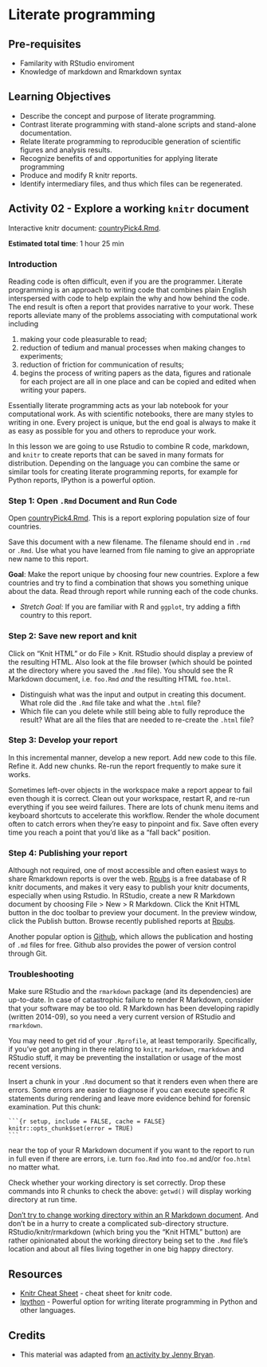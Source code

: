 # Literate programming 

## Pre-requisites
- Familarity with RStudio enviroment
- Knowledge of markdown and Rmarkdown syntax

## Learning Objectives

* Describe the concept and purpose of literate programming.
* Contrast literate programming with stand-alone scripts and
  stand-alone documentation.
* Relate literate programming to reproducible generation of scientific
  figures and analysis results.
* Recognize benefits of and opportunities for applying literate
  programming 
* Produce and modify R knitr reports.
* Identify intermediary files, and thus which files can be regenerated.

## Activity 02 - Explore a working `knitr` document

Interactive knitr document: [countryPick4.Rmd](files/lit-prog/countryPick4.Rmd).

**Estimated total time**: 1 hour 25 min

### Introduction

Reading code is often difficult, even if you are the programmer.
Literate programming is an approach to writing code that combines
plain English interspersed with code to help explain the why and how
behind the code. The end result is often a report that provides
narrative to your work. These reports alleviate many of the problems
associating with computational work including
1. making your code pleasurable to read;
2. reduction of tedium and manual processes when making changes to
   experiments;
3. reduction of friction for communication of results;
4. begins the process of writing papers as the data, figures and
   rationale for each project are all in one place and can be copied
   and edited when writing your papers.

Essentially literate programming acts as your lab notebook for your
computational work. As with scientific notebooks, there are many
styles to writing in one. Every project is unique, but the end goal is
always to make it as easy as possible for you and others to reproduce
your work.

In this lesson we are going to use Rstudio to combine R code,
markdown, and `knitr` to create reports that can be saved in many
formats for distribution. Depending on the language you can combine
the same or similar tools for creating literate programming reports,
for example for Python reports, IPython is a powerful option.

### Step 1: Open `.Rmd` Document and Run Code

Open [countryPick4.Rmd](files/lit-prog/countryPick4.rmd).  This is a
report exploring population size of four countries.

Save this document with a new filename. The filename should end in
`.rmd `or `.Rmd`. Use what you have learned from file naming to give
an appropriate new name to this report.

**Goal**: Make the report unique by choosing four new countries.
Explore a few countries and try to find a combination that shows you
something unique about the data. Read through report while running
each of the code chunks.

* _Stretch Goal:_ If you are familiar with R and `ggplot`, try adding a
  fifth country to this report.

### Step 2: Save new report and knit

Click on “Knit HTML” or do File > Knit. RStudio should display a
preview of the resulting HTML. Also look at the file browser (which
should be pointed at the directory where you saved the `.Rmd` file).
You should see the R Markdown document, i.e. `foo.Rmd` _and_ the
resulting HTML `foo.html`.

* Distinguish what was the input and output in creating this
  document. What role did the `.Rmd` file take and what the `.html`
  file?
* Which file can you delete while still being able to fully
  reproduce the result? What are all the files that are needed to
  re-create the `.html` file?

### Step 3: Develop your report

In this incremental manner, develop a new report. Add new code to this
file. Refine it. Add new chunks. Re-run the report frequently to make
sure it works.

Sometimes left-over objects in the workspace make a report appear to
fail even though it is correct. Clean out your workspace, restart R,
and re-run everything if you see weird failures. There are lots of
chunk menu items and keyboard shortcuts to accelerate this workflow.
Render the whole document often to catch errors when they’re easy to
pinpoint and fix. Save often every time you reach a point that you’d
like as a “fall back” position.

### Step 4: Publishing your report

Although not required, one of most accessible and often easiest ways
to share Rmarkdown reports is over the web. [Rpubs](http://rpubs.com/)
is a free database of R knitr documents, and makes it very easy to
publish your knitr documents, especially when using Rstudio. In
RStudio, create a new R Markdown document by choosing File > New > R
Markdown. Click the Knit HTML button in the doc toolbar to preview
your document. In the preview window, click the Publish button. Browse
recently published reports at [Rpubs](http://rpubs.com/).

Another popular option is [Github](http://github.com), which allows
the publication and hosting of `.md` files for free. Github also
provides the power of version control through Git.

### Troubleshooting 

Make sure RStudio and the `rmarkdown` package (and its dependencies)
are up-to-date. In case of catastrophic failure to render R Markdown,
consider that your software may be too old. R Markdown has been
developing rapidly (written 2014-09), so you need a very current
version of RStudio and `rmarkdown`.

You may need to get rid of your `.Rprofile`, at least
temporarily. Specifically, if you’ve got anything in there relating to
`knitr`, `markdown`, `rmarkdown` and RStudio stuff, it may be
preventing the installation or usage of the most recent
versions.

Insert a chunk in your `.Rmd` document so that it renders even when
there are errors. Some errors are easier to diagnose if you can
execute specific R statements during rendering and leave more evidence
behind for forensic examination. Put this chunk:

    ```{r setup, include = FALSE, cache = FALSE}
    knitr::opts_chunk$set(error = TRUE)
    ```

near the top of your R Markdown document if you want to the report to
run in full even if there are errors, i.e. turn `foo.Rmd` into
`foo.md` and/or `foo.html` no matter what.

Check whether your working directory is set correctly. Drop these
commands into R chunks to check the above: `getwd()` will display
working directory at run time. 

[Don’t try to change working directory within an R Markdown document](https://github.com/yihui/knitr/blob/master/FAQ.md). And
don’t be in a hurry to create a complicated sub-directory
structure. RStudio/knitr/rmarkdown (which bring you the “Knit HTML”
button) are rather opinionated about the working directory being set
to the `.Rmd` file’s location and about all files living together in
one big happy directory. 

## Resources

* [Knitr Cheat Sheet] - cheat sheet for knitr code.
* [Ipython] - Powerful option for writing literate programming in
  Python and other languages.

## Credits

* This material was adapted from [an activity by Jenny Bryan](http://stat545-ubc.github.io/block007_first-use-rmarkdown.html).

[knitr Cheat Sheet]: http://cran.r-project.org/web/packages/knitr/vignettes/knitr-refcard.pdf
[Ipython]: http://ipython.org/notebook.html

